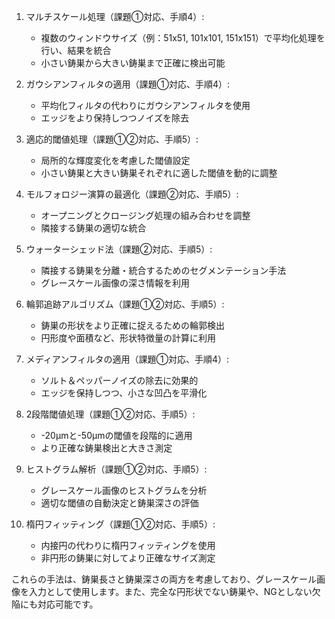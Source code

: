 1. マルチスケール処理（課題①対応、手順4）:
   - 複数のウィンドウサイズ（例：51x51, 101x101, 151x151）で平均化処理を行い、結果を統合
   - 小さい鋳巣から大きい鋳巣まで正確に検出可能

2. ガウシアンフィルタの適用（課題①対応、手順4）:
   - 平均化フィルタの代わりにガウシアンフィルタを使用
   - エッジをより保持しつつノイズを除去

3. 適応的閾値処理（課題①②対応、手順5）:
   - 局所的な輝度変化を考慮した閾値設定
   - 小さい鋳巣と大きい鋳巣それぞれに適した閾値を動的に調整

4. モルフォロジー演算の最適化（課題②対応、手順5）:
   - オープニングとクロージング処理の組み合わせを調整
   - 隣接する鋳巣の適切な統合

5. ウォーターシェッド法（課題②対応、手順5）:
   - 隣接する鋳巣を分離・統合するためのセグメンテーション手法
   - グレースケール画像の深さ情報を利用

6. 輪郭追跡アルゴリズム（課題①②対応、手順5）:
   - 鋳巣の形状をより正確に捉えるための輪郭検出
   - 円形度や面積など、形状特徴量の計算に利用

7. メディアンフィルタの適用（課題①対応、手順4）:
   - ソルト＆ペッパーノイズの除去に効果的
   - エッジを保持しつつ、小さな凹凸を平滑化

8. 2段階閾値処理（課題①②対応、手順5）:
   - -20μmと-50μmの閾値を段階的に適用
   - より正確な鋳巣検出と大きさ測定

9. ヒストグラム解析（課題①②対応、手順5）:
   - グレースケール画像のヒストグラムを分析
   - 適切な閾値の自動決定と鋳巣深さの評価

10. 楕円フィッティング（課題①②対応、手順5）:
    - 内接円の代わりに楕円フィッティングを使用
    - 非円形の鋳巣に対してより正確なサイズ測定

これらの手法は、鋳巣長さと鋳巣深さの両方を考慮しており、グレースケール画像を入力として使用します。また、完全な円形状でない鋳巣や、NGとしない欠陥にも対応可能です。
